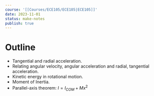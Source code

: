 ```yaml
---
course: '[[Courses/ECE105/ECE105|ECE105]]'
date: 2023-11-01
status: make-notes
publish: true
---
```


# Outline
- Tangential and radial acceleration.
- Relating angular velocity, angular acceleration and radial, tangential acceleration.
- Kinetic energy in rotational motion.
- Moment of Inertia.
- Parallel-axis theorem: $I = I_{COM} + Mx^2$